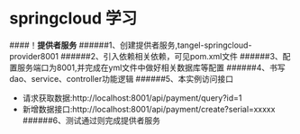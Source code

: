 # springcloud 学习

####！<b>提供者服务</b>
######1、创建提供者服务,tangel-springcloud-provider8001
######2、引入依赖相关依赖，可见pom.xml文件
######3、配置服务端口为8001,并完成在yml文件中做好相关数据库等配置
######4、书写dao、service、controller功能逻辑
######5、本实例访问接口
* 请求获取数据:http://localhost:8001/api/payment/query?id=1
* 新增数据接口:http://localhost:8001/api/payment/create?serial=xxxxx
######6、测试通过则完成提供者服务